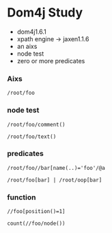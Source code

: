 Dom4j Study
==========
* dom4j1.6.1
* xpath engine -> jaxen1.1.6
* an aixs
* node test
* zero or more predicates

### Aixs

`/root/foo`

### node test

`/root/foo/comment()`

`/root/foo/text()`

### predicates

`/root/foo//bar[name(..)='foo'/@a`

`/root/foo[bar] | /root/oop[bar]`

### function

`//foo[position()=1]`

`count(//foo/node())`


